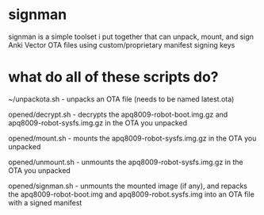 # signman
signman is a simple toolset i put together that can unpack, mount, and sign Anki Vector OTA files using custom/proprietary manifest signing keys

# what do all of these scripts do?
~/unpackota.sh - unpacks an OTA file (needs to be named latest.ota)

opened/decrypt.sh - decrypts the apq8009-robot-boot.img.gz and apq8009-robot-sysfs.img.gz in the OTA you unpacked

opened/mount.sh - mounts the apq8009-robot-sysfs.img.gz in the OTA you unpacked

opened/unmount.sh - unmounts the apq8009-robot-sysfs.img.gz in the OTA you unpacked

opened/signman.sh - unmounts the mounted image (if any), and repacks the apq8009-robot-boot.img and apq8009-robot.sysfs.img into an OTA file with a signed manifest

